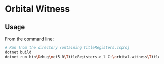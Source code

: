 # Orbital Witness

## Usage
From the command line:

```bash
# Run from the directory containing TitleRegisters.csproj
dotnet build
dotnet run bin\Debug\net5.0\TitleRegisters.dll C:\orbital-witness\TitleRegisters\schedule_of_notices_of_lease_examples.json formatted_schedule.json
```

